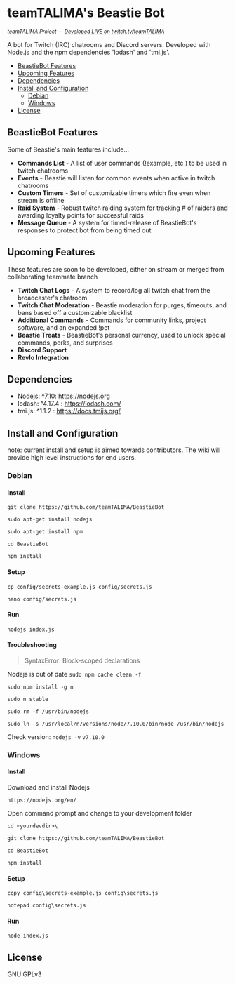 # teamTALIMA's Beastie Bot
<sup>*teamTALIMA Project &mdash; [Developed LIVE on twitch.tv/teamTALIMA](https://www.twitch.tv/teamtalima)*</sup>

A bot for Twitch (IRC) chatrooms and Discord servers.
Developed with Node.js and the npm dependencies 'lodash' and 'tmi.js'.


* [BeastieBot Features](#beastiebot-features)
* [Upcoming Features](#upcoming-features)
* [Dependencies](#dependencies)
* [Install and Configuration](#install-and-configuration)
   - [Debian](#debian)
   - [Windows](#windows)
* [License](#license)




## BeastieBot Features
Some of Beastie's main features include...

- **Commands List** - A list of user commands (!example, etc.) to be used in twitch chatrooms
- **Events** - Beastie will listen for common events when active in twitch chatrooms
- **Custom Timers** - Set of customizable timers which fire even when stream is offline
- **Raid System** - Robust twitch raiding system for tracking # of raiders and awarding loyalty points for successful raids
- **Message Queue** - A system for timed-release of BeastieBot's responses to protect bot from being timed out


## Upcoming Features
These features are soon to be developed, either on stream or merged from collaborating teammate branch

- **Twitch Chat Logs** - A system to record/log all twitch chat from the broadcaster's chatroom
- **Twitch Chat Moderation** - Beastie moderation for purges, timeouts, and bans based off a customizable blacklist
- **Additional Commands** - Commands for community links, project software, and an expanded !pet
- **Beastie Treats** - BeastieBot's personal currency, used to unlock special commands, perks, and surprises
- **Discord Support**
- **Revlo Integration**


## Dependencies
* Nodejs: ^7.10:  https://nodejs.org
* lodash: ^4.17.4 : https://lodash.com/
* tmi.js: ^1.1.2 : https://docs.tmijs.org/


## Install and Configuration
note: current install and setup is aimed towards contributors. The wiki will provide high level instructions for end users.

### Debian 

#### Install
```git clone https://github.com/teamTALIMA/BeastieBot```

```sudo apt-get install nodejs```

```sudo apt-get install npm```

```cd BeastieBot```

```npm install```

#### Setup
```cp config/secrets-example.js config/secrets.js```

```nano config/secrets.js```

#### Run
```nodejs index.js```

#### Troubleshooting
> SyntaxError: Block-scoped declarations 

Nodejs is out of date
```sudo npm cache clean -f```

```sudo npm install -g n```

```sudo n stable```

```sudo rm -f /usr/bin/nodejs```

```sudo ln -s /usr/local/n/versions/node/7.10.0/bin/node /usr/bin/nodejs```

Check version:
```nodejs -v```
```v7.10.0```

### Windows 

#### Install
Download and install Nodejs

``` https://nodejs.org/en/ ```

Open command prompt and change to your development folder

```cd <yourdevdir>\```

```git clone https://github.com/teamTALIMA/BeastieBot ```

```cd BeastieBot ```

```npm install```

#### Setup
```copy config\secrets-example.js config\secrets.js```

```notepad config\secrets.js```

#### Run
```node index.js```


## License
GNU GPLv3
